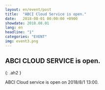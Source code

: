 ```yaml
---
layout: en/event/post
title:  "ABCI Cloud Service is open."
date:   2018-08-01 00:00:00 +0900
showdate: 2018.08.01
lang: en
headline: "1"
categories: "EVENT"
img: event3.png
---
```



## ABCI CLOUD SERVICE is open.
{: .ah2 }


<div>ABCI Cloud service is open on 2018/8/1 13:00.</div>
<br />


